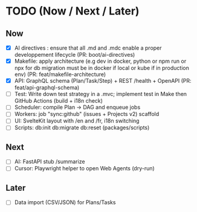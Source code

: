 # TODO (Now / Next / Later)

## Now
- [x] AI directives : ensure that all .md and .mdc enable a proper developpement lifecycle (PR: boot/ai-directives)
- [x] Makefile: apply architecture (e.g dev in docker, python or npm run or npx for db migration must be in docker if local or kube if in production env) (PR: feat/makefile-architecture)
- [x] API: GraphQL schema (Plan/Task/Step) + REST /health + OpenAPI (PR: feat/api-graphql-schema)
- [ ] Test: Write down test strategy in a .mvc; implement test in Make then GitHub Actions (build + i18n check)
- [ ] Scheduler: compile Plan → DAG and enqueue jobs
- [ ] Workers: job "sync:github" (issues + Projects v2) scaffold
- [ ] UI: SvelteKit layout with /en and /fr, i18n switching
- [ ] Scripts: db:init db:migrate db:reset (packages/scripts)

## Next
- [ ] AI: FastAPI stub /summarize
- [ ] Cursor: Playwright helper to open Web Agents (dry-run)

## Later
- [ ] Data import (CSV/JSON) for Plans/Tasks
